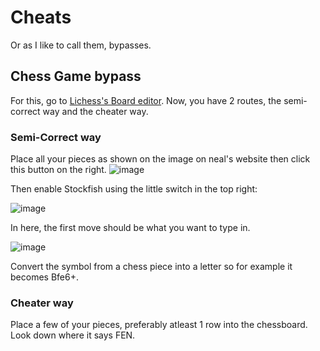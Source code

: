 # Cheats
Or as I like to call them, bypasses.

## Chess Game bypass
For this, go to [Lichess's Board editor](https://lichess.org/editor).
Now, you have 2 routes, the semi-correct way and the cheater way.

### Semi-Correct way
Place all your pieces as shown on the image on neal's website then click this button on the right.
![image](https://github.com/pog5/nealpasswordgame/assets/62222436/b0b5586d-72db-4549-b1a0-62a0a21ec3bd)

Then enable Stockfish using the little switch in the top right:

![image](https://github.com/pog5/nealpasswordgame/assets/62222436/60dccb3b-2467-49be-a533-c1a4d03eb823)

In here, the first move should be what you want to type in.

![image](https://github.com/pog5/nealpasswordgame/assets/62222436/57c4d357-5526-47f8-b81f-ce8b222dc032)

Convert the symbol from a chess piece into a letter so for example it becomes Bfe6+.

### Cheater way
Place a few of your pieces, preferably atleast 1 row into the chessboard.
Look down where it says FEN.
